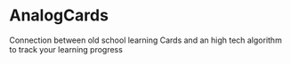 # AnalogCards
Connection between old school learning Cards and an high tech algorithm to track your learning progress
